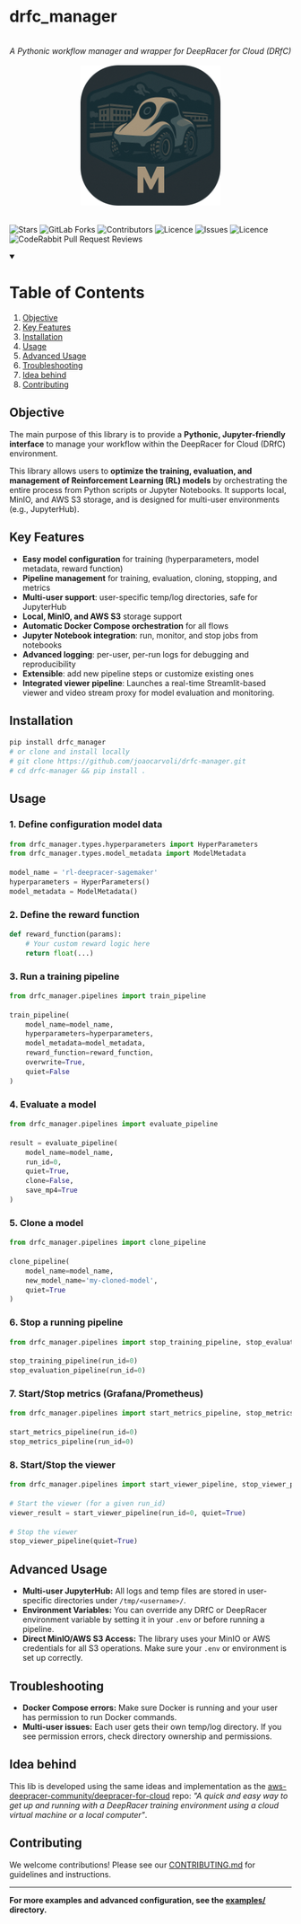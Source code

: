 # drfc_manager

<div align="center">
  <br>
  <em>A Pythonic workflow manager and wrapper for DeepRacer for Cloud (DRfC)</em>
  <br>
<br>
  <img src="./repo_logo.png" alt="DRfC Manager Logo" width="250">
  <br>
  <br>

</div>

![Stars](https://img.shields.io/github/stars/joaocarvoli/drfc-manager)
![GitLab Forks](https://img.shields.io/github/forks/joaocarvoli/drfc-manager)
![Contributors](https://img.shields.io/github/contributors/joaocarvoli/drfc-manager)
![Licence](https://img.shields.io/github/tag/joaocarvoli/drfc-manager)
![Issues](https://img.shields.io/github/issues/joaocarvoli/drfc-manager)
![Licence](https://img.shields.io/github/license/joaocarvoli/drfc-manager)
![CodeRabbit Pull Request Reviews](https://img.shields.io/coderabbit/prs/github/ai-projs/drfc-manager?utm_source=oss&utm_medium=github&utm_campaign=ai-projs%2Fdrfc-manager&labelColor=171717&color=FF570A&link=https%3A%2F%2Fcoderabbit.ai&label=CodeRabbit+Reviews)

<!-- <img src="https://d1.awsstatic.com/deepracer/Evo%20and%20Sensor%20Launch%202020/evo-spin.fdf40252632704f3b07b0a2556b3d174732ab07e.gif" alt="EVO car" width="250"> -->

<details open>
<summary><h1>Table of Contents</h1></summary>
  
1. [Objective](#objective)
2. [Key Features](#key-features)
3. [Installation](#installation)
4. [Usage](#usage)
5. [Advanced Usage](#advanced-usage)
6. [Troubleshooting](#troubleshooting)
7. [Idea behind](#idea-behind)
8. [Contributing](#contributing)

</details>
   
## Objective

The main purpose of this library is to provide a **Pythonic, Jupyter-friendly interface** to manage your workflow within the DeepRacer for Cloud (DRfC) environment. 

This library allows users to **optimize the training, evaluation, and management of Reinforcement Learning (RL) models** by orchestrating the entire process from Python scripts or Jupyter Notebooks. It supports local, MinIO, and AWS S3 storage, and is designed for multi-user environments (e.g., JupyterHub).

## Key Features

- **Easy model configuration** for training (hyperparameters, model metadata, reward function)
- **Pipeline management** for training, evaluation, cloning, stopping, and metrics
- **Multi-user support**: user-specific temp/log directories, safe for JupyterHub
- **Local, MinIO, and AWS S3** storage support
- **Automatic Docker Compose orchestration** for all flows
- **Jupyter Notebook integration**: run, monitor, and stop jobs from notebooks
- **Advanced logging**: per-user, per-run logs for debugging and reproducibility
- **Extensible**: add new pipeline steps or customize existing ones
- **Integrated viewer pipeline**: Launches a real-time Streamlit-based viewer and video stream proxy for model evaluation and monitoring.

## Installation

```bash
pip install drfc_manager
# or clone and install locally
# git clone https://github.com/joaocarvoli/drfc-manager.git
# cd drfc-manager && pip install .
```

## Usage

### 1. Define configuration model data

```python
from drfc_manager.types.hyperparameters import HyperParameters
from drfc_manager.types.model_metadata import ModelMetadata

model_name = 'rl-deepracer-sagemaker'
hyperparameters = HyperParameters() 
model_metadata = ModelMetadata()
```

### 2. Define the reward function

```python
def reward_function(params):
    # Your custom reward logic here
    return float(...)
```

### 3. Run a training pipeline

```python
from drfc_manager.pipelines import train_pipeline

train_pipeline(
    model_name=model_name,
    hyperparameters=hyperparameters,
    model_metadata=model_metadata,
    reward_function=reward_function,
    overwrite=True,
    quiet=False
)
```

### 4. Evaluate a model

```python
from drfc_manager.pipelines import evaluate_pipeline

result = evaluate_pipeline(
    model_name=model_name,
    run_id=0,
    quiet=True,
    clone=False,
    save_mp4=True
)
```

### 5. Clone a model

```python
from drfc_manager.pipelines import clone_pipeline

clone_pipeline(
    model_name=model_name,
    new_model_name='my-cloned-model',
    quiet=True
)
```

### 6. Stop a running pipeline

```python
from drfc_manager.pipelines import stop_training_pipeline, stop_evaluation_pipeline

stop_training_pipeline(run_id=0)
stop_evaluation_pipeline(run_id=0)
```

### 7. Start/Stop metrics (Grafana/Prometheus)

```python
from drfc_manager.pipelines import start_metrics_pipeline, stop_metrics_pipeline

start_metrics_pipeline(run_id=0)
stop_metrics_pipeline(run_id=0)
```

### 8. Start/Stop the viewer

```python
from drfc_manager.pipelines import start_viewer_pipeline, stop_viewer_pipeline

# Start the viewer (for a given run_id)
viewer_result = start_viewer_pipeline(run_id=0, quiet=True)

# Stop the viewer
stop_viewer_pipeline(quiet=True)
```

## Advanced Usage

- **Multi-user JupyterHub:** All logs and temp files are stored in user-specific directories under `/tmp/<username>/`.
- **Environment Variables:** You can override any DRfC or DeepRacer environment variable by setting it in your `.env` or before running a pipeline.
- **Direct MinIO/AWS S3 Access:** The library uses your MinIO or AWS credentials for all S3 operations. Make sure your `.env` or environment is set up correctly.

## Troubleshooting

- **Docker Compose errors:** Make sure Docker is running and your user has permission to run Docker commands.
- **Multi-user issues:** Each user gets their own temp/log directory. If you see permission errors, check directory ownership and permissions.

## Idea behind

This lib is developed using the same ideas and implementation as the [aws-deepracer-community/deepracer-for-cloud](https://github.com/aws-deepracer-community/deepracer-for-cloud) repo: _"A quick and easy way to get up and running with a DeepRacer training environment using a cloud virtual machine or a local computer"_.

## Contributing

We welcome contributions! Please see our [CONTRIBUTING.md](CONTRIBUTING.md) for guidelines and instructions.

---

**For more examples and advanced configuration, see the [examples/](examples/) directory.**
